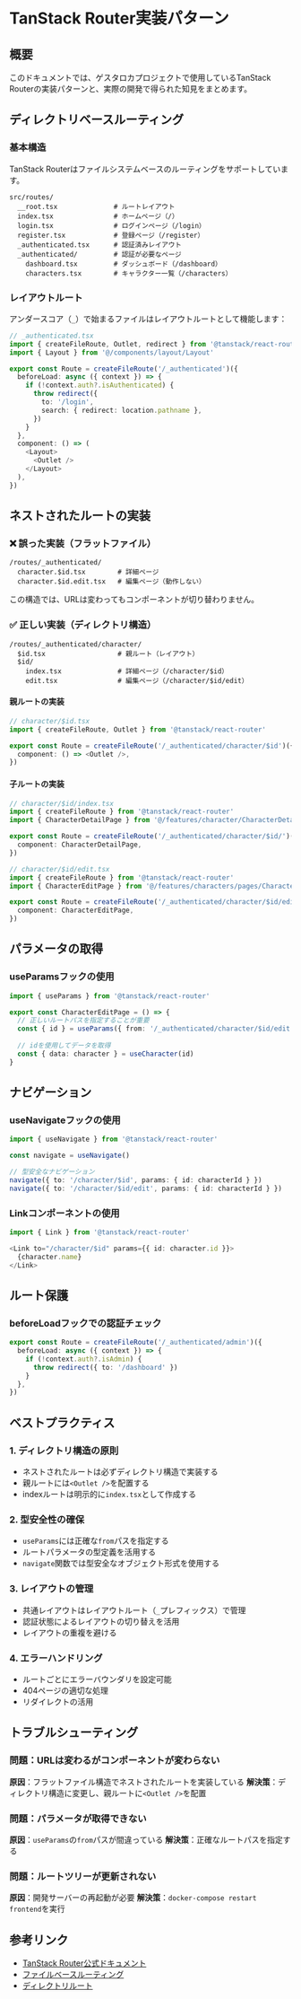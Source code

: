 # TanStack Router実装パターン

## 概要
このドキュメントでは、ゲスタロカプロジェクトで使用しているTanStack Routerの実装パターンと、実際の開発で得られた知見をまとめます。

## ディレクトリベースルーティング

### 基本構造
TanStack Routerはファイルシステムベースのルーティングをサポートしています。

```
src/routes/
  __root.tsx              # ルートレイアウト
  index.tsx               # ホームページ（/）
  login.tsx               # ログインページ（/login）
  register.tsx            # 登録ページ（/register）
  _authenticated.tsx      # 認証済みレイアウト
  _authenticated/         # 認証が必要なページ
    dashboard.tsx         # ダッシュボード（/dashboard）
    characters.tsx        # キャラクター一覧（/characters）
```

### レイアウトルート
アンダースコア（`_`）で始まるファイルはレイアウトルートとして機能します：

```typescript
// _authenticated.tsx
import { createFileRoute, Outlet, redirect } from '@tanstack/react-router'
import { Layout } from '@/components/layout/Layout'

export const Route = createFileRoute('/_authenticated')({
  beforeLoad: async ({ context }) => {
    if (!context.auth?.isAuthenticated) {
      throw redirect({
        to: '/login',
        search: { redirect: location.pathname },
      })
    }
  },
  component: () => (
    <Layout>
      <Outlet />
    </Layout>
  ),
})
```

## ネストされたルートの実装

### ❌ 誤った実装（フラットファイル）
```
/routes/_authenticated/
  character.$id.tsx        # 詳細ページ
  character.$id.edit.tsx   # 編集ページ（動作しない）
```

この構造では、URLは変わってもコンポーネントが切り替わりません。

### ✅ 正しい実装（ディレクトリ構造）
```
/routes/_authenticated/character/
  $id.tsx                  # 親ルート（レイアウト）
  $id/
    index.tsx              # 詳細ページ（/character/$id）
    edit.tsx               # 編集ページ（/character/$id/edit）
```

#### 親ルートの実装
```typescript
// character/$id.tsx
import { createFileRoute, Outlet } from '@tanstack/react-router'

export const Route = createFileRoute('/_authenticated/character/$id')({
  component: () => <Outlet />,
})
```

#### 子ルートの実装
```typescript
// character/$id/index.tsx
import { createFileRoute } from '@tanstack/react-router'
import { CharacterDetailPage } from '@/features/character/CharacterDetailPage'

export const Route = createFileRoute('/_authenticated/character/$id/')({
  component: CharacterDetailPage,
})
```

```typescript
// character/$id/edit.tsx
import { createFileRoute } from '@tanstack/react-router'
import { CharacterEditPage } from '@/features/characters/pages/CharacterEditPage'

export const Route = createFileRoute('/_authenticated/character/$id/edit')({
  component: CharacterEditPage,
})
```

## パラメータの取得

### useParamsフックの使用
```typescript
import { useParams } from '@tanstack/react-router'

export const CharacterEditPage = () => {
  // 正しいルートパスを指定することが重要
  const { id } = useParams({ from: '/_authenticated/character/$id/edit' })
  
  // idを使用してデータを取得
  const { data: character } = useCharacter(id)
}
```

## ナビゲーション

### useNavigateフックの使用
```typescript
import { useNavigate } from '@tanstack/react-router'

const navigate = useNavigate()

// 型安全なナビゲーション
navigate({ to: '/character/$id', params: { id: characterId } })
navigate({ to: '/character/$id/edit', params: { id: characterId } })
```

### Linkコンポーネントの使用
```typescript
import { Link } from '@tanstack/react-router'

<Link to="/character/$id" params={{ id: character.id }}>
  {character.name}
</Link>
```

## ルート保護

### beforeLoadフックでの認証チェック
```typescript
export const Route = createFileRoute('/_authenticated/admin')({
  beforeLoad: async ({ context }) => {
    if (!context.auth?.isAdmin) {
      throw redirect({ to: '/dashboard' })
    }
  },
})
```

## ベストプラクティス

### 1. ディレクトリ構造の原則
- ネストされたルートは必ずディレクトリ構造で実装する
- 親ルートには`<Outlet />`を配置する
- indexルートは明示的に`index.tsx`として作成する

### 2. 型安全性の確保
- `useParams`には正確な`from`パスを指定する
- ルートパラメータの型定義を活用する
- `navigate`関数では型安全なオブジェクト形式を使用する

### 3. レイアウトの管理
- 共通レイアウトはレイアウトルート（`_`プレフィックス）で管理
- 認証状態によるレイアウトの切り替えを活用
- レイアウトの重複を避ける

### 4. エラーハンドリング
- ルートごとにエラーバウンダリを設定可能
- 404ページの適切な処理
- リダイレクトの活用

## トラブルシューティング

### 問題：URLは変わるがコンポーネントが変わらない
**原因**：フラットファイル構造でネストされたルートを実装している
**解決策**：ディレクトリ構造に変更し、親ルートに`<Outlet />`を配置

### 問題：パラメータが取得できない
**原因**：`useParams`の`from`パスが間違っている
**解決策**：正確なルートパスを指定する

### 問題：ルートツリーが更新されない
**原因**：開発サーバーの再起動が必要
**解決策**：`docker-compose restart frontend`を実行

## 参考リンク
- [TanStack Router公式ドキュメント](https://tanstack.com/router/latest)
- [ファイルベースルーティング](https://tanstack.com/router/latest/docs/framework/react/routing/file-based-routing)
- [ディレクトリルート](https://tanstack.com/router/latest/docs/framework/react/routing/file-based-routing#directory-routes)